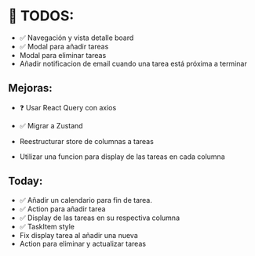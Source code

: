 # 📝 TODOS:

- ✅ Navegación y vista detalle board
- ✅ Modal para añadir tareas
- Modal para eliminar tareas
- Añadir notificacion de email
  cuando una tarea está próxima a terminar

## Mejoras:

- ❓ Usar React Query con axios

- ✅ Migrar a Zustand
- Reestructurar store de columnas a tareas
- Utilizar una funcion para display de las tareas en cada columna

## Today:

- ✅ Añadir un calendario para fin de tarea.
- ✅ Action para añadir tarea
- ✅ Display de las tareas en su respectiva columna
- ✅ TaskItem style
- Fix display tarea al añadir una nueva
- Action para eliminar y actualizar tareas

